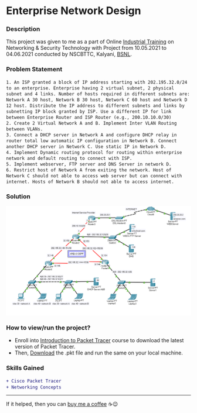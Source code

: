 # Enterprise Network Design

### Description
This project was given to me as a part of Online [Industrial Training](http://www.kolkata.bsnl.co.in/applications/APP_training/index.html) on Networking & Security Technology with Project from 10.05.2021 to 04.06.2021 conducted by NSCBTTC, Kalyani, [BSNL](https://www.bsnl.co.in/). 

### Problem Statement
```
1. An ISP granted a block of IP address starting with 202.195.32.0/24 to an enterprise. Enterprise having 2 virtual subnet, 2 physical subnet and 4 links. Number of hosts required in different subnets are: Network A 30 host, Network B 30 host, Network C 60 host and Network D 12 host. Distribute the IP address to different subnets and links by subnetting IP block granted by ISP. Use a different IP for link between Enterprise Router and ISP Router (e.g., 200.10.10.0/30)
2. Create 2 Virtual Network A and B. Implement Inter VLAN Routing between VLANs.
3. Connect a DHCP server in Network A and configure DHCP relay in router total low automatic IP configuration in Network B. Connect another DHCP server in Network C. Use static IP in Network D.
4. Implement Dynamic routing protocol for routing within enterprise network and default routing to connect with ISP.
5. Implement webserver, FTP server and DNS Server in network D.
6. Restrict host of Network A from exiting the network. Host of Network C should not able to access web server but can connect with internet. Hosts of Network B should not able to access internet.
```

### Solution
<img src="https://github.com/shubhadeepmandal394/enterprise-network-design/blob/main/img/solution.png" align="center" width="600" height="300">

### How to view/run the project?
- Enroll into [Introduction to Packet Tracer](https://www.netacad.com/courses/packet-tracer/introduction-packet-tracer) course to download the latest version of Packet Tracer. 
- Then, [Download](https://github.com/shubhadeepmandal394/enterprise-network-design/raw/main/shubhadeep_project.pkt) the .pkt file and run the same on your local machine.

### Skills Gained

```diff
+ Cisco Packet Tracer
+ Networking Concepts
```
---
If it helped, then you can [buy me a coffee](https://www.buymeacoffee.com/shubhadeep394) ☕😉
